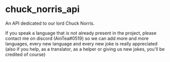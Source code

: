 # chuck_norris_api
An API dedicated to our lord Chuck Norris.


If you speak a language that is not already present in the project, please contact me on discord (AinTea#0519) so we can add more and more languages, every new language and every new joke is really appreciated (also if you help, as a translator, as a helper or giving us new jokes, you'll be credited of course)

